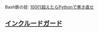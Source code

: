 Bash鉄の掟: [100行超えたらPythonで書き直せ](https://google.github.io/styleguide/shell.xml?showone=When_to_use_Shell#When_to_use_Shell)

## [インクルードガード](./includeguard)
